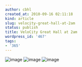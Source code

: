 ```yaml
---
author: cbhl
created_at: 2010-09-16 02:11:18
kind: article
slug: velocity-great-hall-at-2am
status: publish
title: VeloCity Great Hall at 2am
wordpress_id: '467'
tags:
- '365'
---
```


![image](http://blog.azuresky.ca/blog/wp-content/uploads/2010/09/wpid-IMG_20100916_020914.jpg)
![image](http://blog.azuresky.ca/blog/wp-content/uploads/2010/09/wpid-IMG_20100916_020908.jpg)
![image](http://blog.azuresky.ca/blog/wp-content/uploads/2010/09/wpid-IMG_20100916_020900.jpg)
